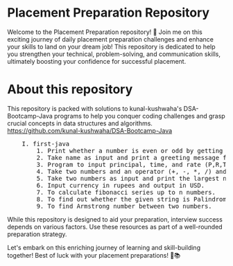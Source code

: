 # Placement Preparation Repository

Welcome to the Placement Preparation repository! 🚀
Join me on this exciting journey of daily placement preparation challenges and enhance your skills to land on your dream job! This repository is dedicated to help you strengthen your technical, problem-solving, and communication skills, ultimately boosting your confidence for successful placement.

# About this repository
This repository is packed with solutions to kunal-kushwaha's DSA-Bootcamp-Java programs to help you conquer coding challenges and grasp crucial concepts in data structures and algorithms.
https://github.com/kunal-kushwaha/DSA-Bootcamp-Java

<pre>
    I. first-java
        1. Print whether a number is even or odd by getting input from the user.
        2. Take name as input and print a greeting message for that particular name.
        3. Program to input principal, time, and rate (P,R,T) from the user and find Simple Interest.
        4. Take two numbers and an operator (+, -, *, /) and calculate the value (Use if condition).
        5. Take two numbers as input and print the largest number.
        6. Input currency in rupees and output in USD.
        7. To calculate fibonacci series up to n numbers.
        8. To find out whether the given string is Palindrome or not.
        9. To find Armstrong number between two numbers.
</pre>

While this repository is designed to aid your preparation, interview success depends on various factors. Use these resources as part of a well-rounded preparation strategy.

Let's embark on this enriching journey of learning and skill-building together! Best of luck with your placement preparations! 💪📚